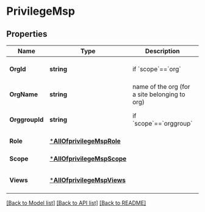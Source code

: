 # PrivilegeMsp

## Properties
Name | Type | Description | Notes
------------ | ------------- | ------------- | -------------
**OrgId** | **string** | if &#x60;scope&#x60;&#x3D;&#x3D;&#x60;org&#x60; | [optional] [default to null]
**OrgName** | **string** | name of the org (for a site belonging to org) | [optional] [default to null]
**OrggroupId** | **string** | if &#x60;scope&#x60;&#x3D;&#x3D;&#x60;orggroup&#x60; | [optional] [default to null]
**Role** | [***AllOfprivilegeMspRole**](AllOfprivilegeMspRole.md) |  | [default to null]
**Scope** | [***AllOfprivilegeMspScope**](AllOfprivilegeMspScope.md) |  | [default to null]
**Views** | [***AllOfprivilegeMspViews**](AllOfprivilegeMspViews.md) |  | [optional] [default to null]

[[Back to Model list]](../README.md#documentation-for-models) [[Back to API list]](../README.md#documentation-for-api-endpoints) [[Back to README]](../README.md)

